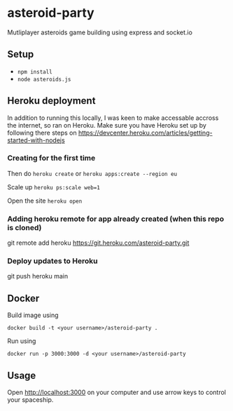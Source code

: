 # asteroid-party

Mutliplayer asteroids game building using express and socket.io

## Setup

* `npm install`
* `node asteroids.js`

## Heroku deployment

In addition to running this locally, I was keen to make accessable accross the internet, so ran on Heroku.
Make sure you have Heroku set up by following there steps on https://devcenter.heroku.com/articles/getting-started-with-nodejs

### Creating for the first time

Then do
`heroku create`
or 
`heroku apps:create --region eu`

Scale up
`heroku ps:scale web=1`

Open the site 
`heroku open`

### Adding heroku remote for app already created (when this repo is cloned)

git remote add heroku https://git.heroku.com/asteroid-party.git

### Deploy updates to Heroku

git push heroku main

## Docker

Build image using

`docker build -t <your username>/asteroid-party .`

Run using 

`docker run -p 3000:3000 -d <your username>/asteroid-party`

## Usage

Open [http://localhost:3000](http://localhost:3000) on your computer and use arrow keys to control your spaceship.

